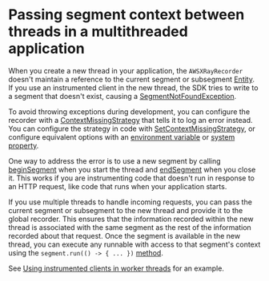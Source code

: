 # Passing segment context between threads in a multithreaded application<a name="xray-sdk-java-multithreading"></a>

When you create a new thread in your application, the `AWSXRayRecorder` doesn't maintain a reference to the current segment or subsegment [Entity](https://docs.aws.amazon.com/xray-sdk-for-java/latest/javadoc/com/amazonaws/xray/entities/Entity.html)\. If you use an instrumented client in the new thread, the SDK tries to write to a segment that doesn't exist, causing a [SegmentNotFoundException](https://docs.aws.amazon.com/xray-sdk-for-java/latest/javadoc/com/amazonaws/xray/exceptions/SegmentNotFoundException.html)\.

To avoid throwing exceptions during development, you can configure the recorder with a [ContextMissingStrategy](https://docs.aws.amazon.com/xray-sdk-for-java/latest/javadoc/com/amazonaws/xray/strategy/ContextMissingStrategy.html) that tells it to log an error instead\. You can configure the strategy in code with [SetContextMissingStrategy](https://docs.aws.amazon.com/xray-sdk-for-java/latest/javadoc/com/amazonaws/xray/AWSXRayRecorder.html#setContextMissingStrategy-com.amazonaws.xray.strategy.ContextMissingStrategy-), or configure equivalent options with an [environment variable](xray-sdk-java-configuration.md#xray-sdk-java-configuration-envvars) or [system property](xray-sdk-java-configuration.md#xray-sdk-java-configuration-sysprops)\.

One way to address the error is to use a new segment by calling [beginSegment](https://docs.aws.amazon.com/xray-sdk-for-java/latest/javadoc/com/amazonaws/xray/AWSXRayRecorder.html#beginSegment-java.lang.String-) when you start the thread and [endSegment](https://docs.aws.amazon.com/xray-sdk-for-java/latest/javadoc/com/amazonaws/xray/AWSXRayRecorder.html#endSegment--) when you close it\. This works if you are instrumenting code that doesn't run in response to an HTTP request, like code that runs when your application starts\.

If you use multiple threads to handle incoming requests, you can pass the current segment or subsegment to the new thread and provide it to the global recorder\. This ensures that the information recorded within the new thread is associated with the same segment as the rest of the information recorded about that request\. Once the segment is available in the new thread, you can execute any runnable with access to that segment's context using the `segment.run(() -> { ... })` [method](https://docs.aws.amazon.com/xray-sdk-for-java/latest/javadoc/com/amazonaws/xray/entities/Entity.html#run(java.lang.Runnable)).

See [Using instrumented clients in worker threads](scorekeep-workerthreads.md) for an example\.
